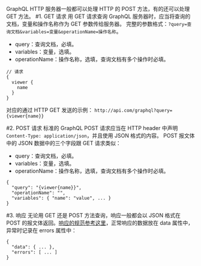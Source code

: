 GraphQL HTTP 服务器一般都可以处理 HTTP 的 POST 方法，有的还可以处理 GET 方法。
#1. GET 请求 
用 GET 请求查询 GraphQL 服务器时，应当将查询的文档，变量和操作名称作为 GET 参数传给服务器。
完整的参数格式：`?query=查询文档&variables=变量&operationName=操作名称`。

- query：查询文档，必填。
- variables：变量，选填。
- operationName：操作名称，选填，查询文档有多个操作时必填。

```
// 请求
{
  viewer {
    name
  }
}
```
对应的通过 HTTP GET 发送的示例：
`http://api.com/graphql?query={viewer{name}}`

#2. POST 请求 
标准的 GraphQL POST 请求应当在 HTTP header 中声明 `Content-Type: application/json`，并且使用 JSON 格式的内容。
POST 报文体中的 JSON 数据中的三个字段跟 GET 请求类似：

- query：查询文档，必填。
- variables：变量，选填。
- operationName：操作名称，选填，查询文档有多个操作时必填。
```
{
  "query": "{viewer{name}}",
  "operationName": "",
  "variables": { "name": "value", ... }
}
```
#3. 响应 
无论用 GET 还是 POST 方法查询，响应一般都会以 JSON 格式在 POST 的报文体返回。[响应的规范参考这里](http://blog.csdn.net/kikajack/article/details/79109444#t6)，正常响应的数据放在 data 属性中，异常时记录在 errors 属性中：
```
{
  "data": { ... },
  "errors": [ ... ]
}
```